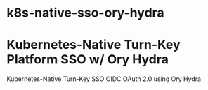 # k8s-native-sso-ory-hydra
# Kubernetes-Native Turn-Key Platform SSO w/ Ory Hydra 
Kubernetes-Native Turn-Key SSO OIDC OAuth 2.0 using Ory Hydra  
